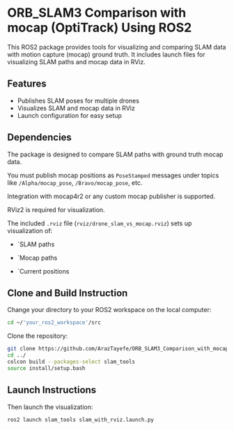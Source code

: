 # ORB_SLAM3 Comparison with mocap (OptiTrack) Using ROS2

This ROS2 package provides tools for visualizing and comparing SLAM data with motion capture (mocap) ground truth. It includes launch files for visualizing SLAM paths and mocap data in RViz.

## Features

- Publishes SLAM poses for multiple drones
- Visualizes SLAM and mocap data in RViz
- Launch configuration for easy setup

## Dependencies

The package is designed to compare SLAM paths with ground truth mocap data.

You must publish mocap positions as `PoseStamped` messages under topics like `/Alpha/mocap_pose`, `/Bravo/mocap_pose`, etc.

Integration with mocap4r2 or any custom mocap publisher is supported.

RViz2 is required for visualization.

The included `.rviz` file (`rviz/drone_slam_vs_mocap.rviz`) sets up visualization of:

  - `SLAM paths

  - `Mocap paths

  - `Current positions

## Clone and Build Instruction
Change your directory to your ROS2 workspace on the local computer:

```bash
cd ~/'your_ros2_workspace'/src
```
Clone the repository:

```bash
git clone https://github.com/ArazTayefe/ORB_SLAM3_Comparison_with_mocap_on_ROS2
cd ../
colcon build --packages-select slam_tools
source install/setup.bash
```

## Launch Instructions

Then launch the visualization:

```bash
ros2 launch slam_tools slam_with_rviz.launch.py
```
